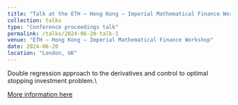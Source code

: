 ```yaml
---
title: "Talk at the ETH – Hong Kong – Imperial Mathematical Finance Workshop"
collection: talks
type: "Conference proceedings talk"
permalink: /talks/2024-06-20-talk-1
venue: "ETH – Hong Kong – Imperial Mathematical Finance Workshop"
date: 2024-06-20
location: "London, UK"
---
```


Double regression approach to the derivatives and control to optimal stopping investment problem.\

[More information here](https://www.imperial.ac.uk/events/170432/first-edition-of-the-london-zurich-and-hong-kong-mathematical-finance-workshop/)